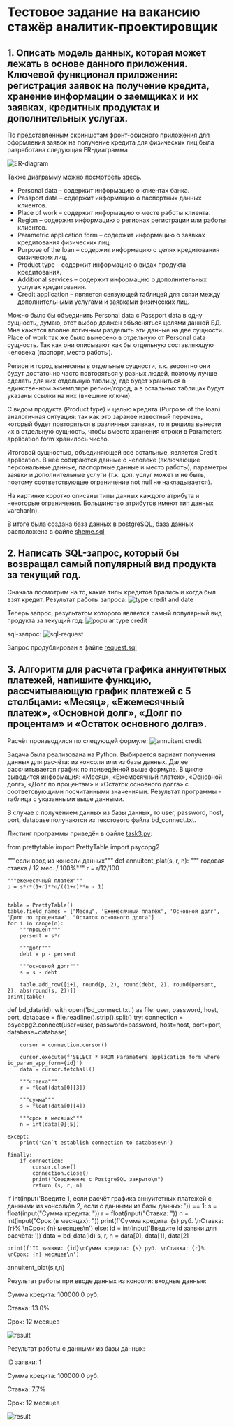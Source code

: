 # Тестовое задание на вакансию стажёр аналитик-проектировщик

## 1. Описать модель данных, которая может лежать в основе данного приложения. Ключевой функционал приложения: регистрация заявок на получение кредита, хранение информации о заемщиках и их заявках, кредитных продуктах и дополнительных услугах.

По представленным скриншотам фронт-офисного приложения для оформления заявок на получение кредита для физических лиц была разработана следующая ER-диаграмма

![ER-diagram](er-diagram.png)

Также диаграмму можно посмотреть [здесь](https://drive.google.com/file/d/1Oj5Bynor6z_cKa-MYC1-WDGlWHJY3d2F/view?usp=sharing).

*	Personal data – содержит информацию о клиентах банка.
*	Passport data – содержит информацию о паспортных данных клиентов.
*	Place of work – содержит информацию о месте работы клиента.
*	Region – содержит информацию о регионах регистрации или работы клиентов.
*	Parametric application form – содержит информацию о заявках кредитования физических лиц. 
*	Purpose of the loan – содержит информацию о целях кредитования физических лиц.
*	Product type – содержит информацию о видах продукта кредитования.
*	Additional services – содержит информацию о дополнительных услугах кредитования.
*	Credit application – является связующей таблицей для связи между дополнительными услугами и заявками физических лиц.

Можно было бы объединить Personal data с Passport data в одну сущность, думаю, этот выбор должен объясняться целями данной БД. Мне кажется вполне логичным разделить эти данные на две сущности. Place of work так же было вынесено в отдельную от Personal data сущность. Так как они описывают как бы отдельную составляющую человека (паспорт, место работы).

Регион и город вынесены в отдельные сущности, т.к. вероятно они будут достаточно часто повторяться у разных людей, поэтому лучше сделать для них отдельную таблицу, где будет храниться в единственном экземпляре регион/город, а в остальных таблицах будут указаны ссылки на них (внешние ключи).

С видом продукта (Product type) и целью кредита (Purpose of the loan) аналогичная ситуация: так как это заранее известный перечень, который будет повторяться в различных заявках, то я решила вынести их в отдельную сущность, чтобы вместо хранения строки в Parameters application form хранилось число.

Итоговой сущностью, объединяющей все остальные, является Credit application. В неё собираются данные о человеке (включающие персональные данные, паспортные данные и место работы), параметры заявки и дополнительные услуги (т.к. доп. услуг может и не быть, поэтому соответствующее ограничение not null не накладывается).

На картинке коротко описаны типы данных каждого атрибута и некоторые ограничения. Большинство атрибутов имеют тип данных varchar(n). 

В итоге была создана база данных в postgreSQL, база данных расположена в файле [sheme.sql](https://github.com/ksdtt/test_task/blob/main/sheme.sql)

## 2. Написать SQL-запрос, который бы возвращал самый популярный вид продукта за текущий год.
Сначала посмотрим на то, какие типы кредитов брались и когда был взят кредит. Результат работы запроса:
![type credit and date](type_credit&date.png)

Теперь запрос, результатом которого является самый популярный вид продукта за текущий год:
![popular type credit](result_request.png)

sql-запрос:
![sql-request](request.png)

Запрос продублирован в файле [request.sql](https://github.com/ksdtt/test_task/blob/main/request.sql)

## 3. Алгоритм для расчета графика аннуитетных платежей, напишите функцию, рассчитывающую график платежей с 5 столбцами: «Месяц», «Ежемесячный платеж», «Основной долг», «Долг по процентам» и «Остаток основного долга».

Расчёт производился по следующей формуле:
![annuitent credit](formula.png)

Задача была реализована на Python. Выбирается вариант получения данных для расчёта: из консоли или из базы данных. Далее рассчитывается график по приведённой выше формуле. В цикле выводится информация: «Месяц», «Ежемесячный платеж», «Основной долг», «Долг по процентам» и «Остаток основного долга» с соответсвующими посчитанными значениями. Результат программы - таблица с указанными выше данными.

В случае с получением данных из базы данных, то user, password, host, port, database получаются из текстового файла bd_connect.txt.

Листинг программы приведён в файле [task3.py](https://github.com/ksdtt/test_task/blob/main/task3.py):

from prettytable import PrettyTable
import psycopg2
    
"""если ввод из консоли данных"""
def annuitent_plat(s, r, n):
    """ годовая ставка / 12 мес. / 100%"""
    r = r/12/100 

    """ежемесячный платёж"""
    p = s*r*(1+r)**n/((1+r)**n - 1)


    table = PrettyTable()
    table.field_names = ["Месяц", 'Ежемесячный платёж', 'Основной долг', 'Долг по процентам', "Остаток основного долга"]
    for i in range(n):
        """процент"""
        persent = s*r

        """долг"""
        debt = p - persent

        """основной долг"""
        s = s - debt

        table.add_row([i+1, round(p, 2), round(debt, 2), round(persent, 2), abs(round(s, 2))])
    print(table)

def bd_data(id):
    with open('bd_connect.txt') as file:
        user, password, host, port, database = file.readline().strip().split()
    try:
        connection = psycopg2.connect(user=user,
                                  password=password,
                                  host=host,
                                  port=port,
                                  database=database)
        
        cursor = connection.cursor()

        cursor.execute(f'SELECT * FROM Parameters_application_form where id_param_app_form={id}')
        data = cursor.fetchall()

        """ставка"""
        r = float(data[0][3])

        """сумма"""
        s = float(data[0][4])

        """срок в месяцах"""
        n = int(data[0][5])

    except:
        print('Can`t establish connection to database\n')

    finally:
        if connection:
            cursor.close()
            connection.close()
            print("Соединение с PostgreSQL закрыто\n")
            return (s, r, n)


if int(input('Введите 1, если расчёт графика аннуитетных платежей с данными из консоли\n 2, если с данными из базы данных: ')) == 1:
    s = float(input("Сумма кредита: "))
    r = float(input("Ставка: "))
    n = int(input("Срок (в месяцах): "))
    print(f'Сумма кредита: {s} руб. \nСтавка: {r}% \nСрок: {n} месяцев\n')
else:
    id = int(input('Введите id заявки для расчёта: '))
    data = bd_data(id)
    s, r, n = data[0], data[1], data[2]

    print(f'ID заявки: {id}\nСумма кредита: {s} руб. \nСтавка: {r}% \nСрок: {n} месяцев\n')


annuitent_plat(s,r,n)
    
Результат работы при вводе данных из консоли:
входные данные:

Сумма кредита: 100000.0 руб.

Ставка: 13.0% 

Срок: 12 месяцев

![result](res_vvod.png)

Результат работы с данными из базы данных:

ID заявки: 1

Сумма кредита: 100000.0 руб.

Ставка: 7.7%

Срок: 12 месяцев

![result](res_bd.png)
